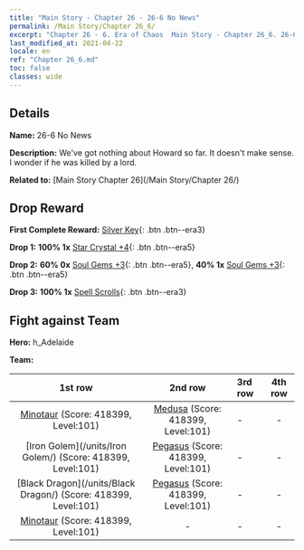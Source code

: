 ```yaml
---
title: "Main Story - Chapter 26 - 26-6 No News"
permalink: /Main Story/Chapter 26_6/
excerpt: "Chapter 26 - 6. Era of Chaos  Main Story - Chapter 26_6. 26-6 No News"
last_modified_at: 2021-04-22
locale: en
ref: "Chapter 26_6.md"
toc: false
classes: wide
---
```


## Details

 **Name:** 26-6 No News

 **Description:** We've got nothing about Howard so far. It doesn't make sense. I wonder if he was killed by a lord.

 **Related to:** [Main Story Chapter 26](/Main Story/Chapter 26/)

## Drop Reward

 **First Complete Reward:** [Silver Key](/Items/con_693/){: .btn .btn--era3}

 **Drop 1:** **100% 1x** [Star Crystal +4](/Items/mat_94/){: .btn .btn--era5}

 **Drop 2:** **60% 0x** [Soul Gems +3](/Items/mat_86/){: .btn .btn--era5}, **40% 1x** [Soul Gems +3](/Items/mat_86/){: .btn .btn--era5}

 **Drop 3:** **100% 1x** [Spell Scrolls](/Items/con_694/){: .btn .btn--era3}


## Fight against Team
 **Hero:** h_Adelaide

 **Team:**


  | 1st row | 2nd row | 3rd row | 4th row |
  |:----:|:----:|:----|:----:|
  | [Minotaur](/units/Minotaur/) (Score: 418399, Level:101)  | [Medusa](/units/Medusa/) (Score: 418399, Level:101)  | - | - |
  | [Iron Golem](/units/Iron Golem/) (Score: 418399, Level:101)  | [Pegasus](/units/Pegasus/) (Score: 418399, Level:101)  | - | - |
  | [Black Dragon](/units/Black Dragon/) (Score: 418399, Level:101)  | [Pegasus](/units/Pegasus/) (Score: 418399, Level:101)  | - | - |
  | [Minotaur](/units/Minotaur/) (Score: 418399, Level:101)  | - | - | - |


